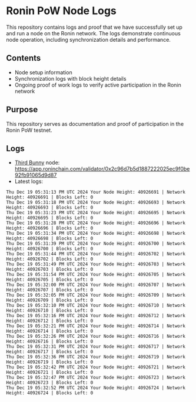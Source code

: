 # Ronin PoW Node Logs

This repository contains logs and proof that we have successfully set up and run a node on the Ronin network. The logs demonstrate continuous node operation, including synchronization details and performance.

## Contents

- Node setup information
- Synchronization logs with block height details
- Ongoing proof of work logs to verify active participation in the Ronin network

## Purpose

This repository serves as documentation and proof of participation in the Ronin PoW testnet.

## Logs

- [Third Bunny](https://thirdbunny.xyz/) node: https://app.roninchain.com/validator/0x2c96d7b5d1887222025ec9f0be92fb91065d9d87
- Latest logs:
```
Thu Dec 19 05:31:13 PM UTC 2024 Your Node Height: 40926691 | Network Height: 40926691 | Blocks Left: 0
Thu Dec 19 05:31:18 PM UTC 2024 Your Node Height: 40926693 | Network Height: 40926693 | Blocks Left: 0
Thu Dec 19 05:31:23 PM UTC 2024 Your Node Height: 40926695 | Network Height: 40926695 | Blocks Left: 0
Thu Dec 19 05:31:28 PM UTC 2024 Your Node Height: 40926696 | Network Height: 40926696 | Blocks Left: 0
Thu Dec 19 05:31:34 PM UTC 2024 Your Node Height: 40926698 | Network Height: 40926698 | Blocks Left: 0
Thu Dec 19 05:31:39 PM UTC 2024 Your Node Height: 40926700 | Network Height: 40926700 | Blocks Left: 0
Thu Dec 19 05:31:44 PM UTC 2024 Your Node Height: 40926702 | Network Height: 40926702 | Blocks Left: 0
Thu Dec 19 05:31:49 PM UTC 2024 Your Node Height: 40926703 | Network Height: 40926703 | Blocks Left: 0
Thu Dec 19 05:31:54 PM UTC 2024 Your Node Height: 40926705 | Network Height: 40926705 | Blocks Left: 0
Thu Dec 19 05:32:00 PM UTC 2024 Your Node Height: 40926707 | Network Height: 40926707 | Blocks Left: 0
Thu Dec 19 05:32:05 PM UTC 2024 Your Node Height: 40926709 | Network Height: 40926709 | Blocks Left: 0
Thu Dec 19 05:32:10 PM UTC 2024 Your Node Height: 40926710 | Network Height: 40926710 | Blocks Left: 0
Thu Dec 19 05:32:16 PM UTC 2024 Your Node Height: 40926712 | Network Height: 40926712 | Blocks Left: 0
Thu Dec 19 05:32:21 PM UTC 2024 Your Node Height: 40926714 | Network Height: 40926714 | Blocks Left: 0
Thu Dec 19 05:32:26 PM UTC 2024 Your Node Height: 40926716 | Network Height: 40926716 | Blocks Left: 0
Thu Dec 19 05:32:31 PM UTC 2024 Your Node Height: 40926717 | Network Height: 40926717 | Blocks Left: 0
Thu Dec 19 05:32:36 PM UTC 2024 Your Node Height: 40926719 | Network Height: 40926719 | Blocks Left: 0
Thu Dec 19 05:32:42 PM UTC 2024 Your Node Height: 40926721 | Network Height: 40926721 | Blocks Left: 0
Thu Dec 19 05:32:47 PM UTC 2024 Your Node Height: 40926723 | Network Height: 40926723 | Blocks Left: 0
Thu Dec 19 05:32:52 PM UTC 2024 Your Node Height: 40926724 | Network Height: 40926724 | Blocks Left: 0
```
